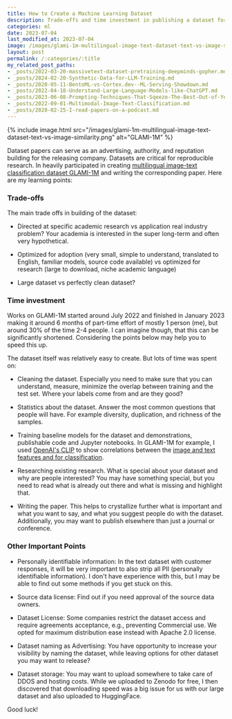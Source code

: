 ```yaml
---
title: How to Create a Machine Learning Dataset
description: Trade-offs and time investment in publishing a dataset for reproducible research and advertising.
categories: ml
date: 2023-07-04
last_modified_at: 2023-07-04
image: /images/glami-1m-multilingual-image-text-dataset-text-vs-image-similarity.png
layout: post
permalink: /:categories/:title
my_related_post_paths:
- _posts/2022-03-20-massivetext-dataset-pretraining-deepminds-gopher.md
- _posts/2024-02-20-Synthetic-Data-for-LLM-Training.md
- _posts/2020-05-11-BentoML-vs-Cortex.dev--ML-Serving-Showdown.md
- _posts/2022-04-18-Understand-Large-Language-Models-like-ChatGPT.md
- _posts/2023-06-08-Prompting-Techniques-That-Sqeeze-The-Best-Out-of-Your-LLM.md
- _posts/2022-09-01-Multimodal-Image-Text-Classification.md
- _posts/2020-02-25-I-read-papers-on-a-podcast.md
---
```


{% include image.html src="/images/glami-1m-multilingual-image-text-dataset-text-vs-image-similarity.png" alt="GLAMI-1M" %}

Dataset papers can serve as an advertising, authority, and reputation building for the releasing company.
Datasets are critical for reproducible research.
In heavily participated in creating [multilingual image-text classification dataset GLAMI-1M](https://github.com/glami/glami-1m) and writing the corresponding paper.
Here are my learning points:


### Trade-offs
The main trade offs in building of the dataset:

- Directed at specific academic research vs application real industry problem? Your academia is interested in the super long-term and often very hypothetical.

- Optimized for adoption (very small, simple to understand, translated to English, familiar models, source code available) vs optimized for research (large to download, niche academic language)

- Large dataset vs perfectly clean dataset?


### Time investment

Works on GLAMI-1M started around July 2022 and finished in January 2023 making it around 6 months of part-time effort of mostly 1 person (me), but around 30% of the time 2-4 people. I can imagine though, that this can be significantly shortened.
Considering the points below may help you to speed this up.

The dataset itself was relatively easy to create. But lots of time was spent on:

- Cleaning the dataset. Especially you need to make sure that you can understand, measure, minimize the overlap between training and the test set. Where your labels come from and are they good?

- Statistics about the dataset. Answer the most common questions that people will have. For example diversity, duplication, and richness of the samples.

- Training baseline models for the dataset and demonstrations, publishable code and Jupyter notebooks. In GLAMI-1M for example, I used [OpenAI's CLIP](/ml/OpenAIs-Image-Text-Model-CLIP) to show correlations between the [image and text features and for classification](/ml/Multimodal-Image-Text-Classification).

- Researching existing research. What is special about your dataset and why are people interested? You may have something special, but you need to read what is already out there and what is missing and highlight that.

- Writing the paper. This helps to crystallize further what is important and what you want to say, and what you suggest people do with the dataset. Additionally, you may want to publish elsewhere than just a journal or conference.



### Other Important Points

- Personally identifiable information: In the text dataset with customer responses, it will be very important to also strip all PII (personally identifiable information). I don't have experience with this, but I may be able to find out some methods if you get stuck on this.

- Source data license: Find out if you need approval of the source data owners.

- Dataset License: Some companies restrict the dataset access and require agreements acceptance, e.g., preventing Commercial use. We opted for maximum distribution ease instead with Apache 2.0 license.

- Dataset naming as Advertising: You have opportunity to increase your visibility by naming the dataset, while leaving options for other dataset you may want to release?

- Dataset storage: You may want to upload somewhere to take care of DDOS and hosting costs. While we uploaded to Zenodo for free, I then discovered that downloading speed was a big issue for us with our large dataset and also uploaded to HuggingFace.



Good luck!
